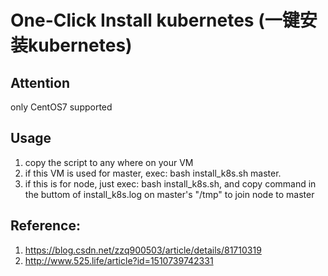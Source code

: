 # One-Click Install kubernetes (一键安装kubernetes)

## Attention
only CentOS7 supported

## Usage
1. copy the script to any where on your VM
2. if this VM is used for master, exec: bash install_k8s.sh master.
3. if this is for node, just exec: bash install_k8s.sh, and copy command in the buttom of install_k8s.log on master's "/tmp" to join node to master

## Reference:
1. https://blog.csdn.net/zzq900503/article/details/81710319
2. http://www.525.life/article?id=1510739742331
